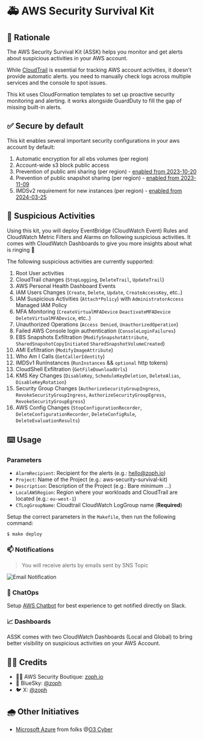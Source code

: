 # 🚑 AWS Security Survival Kit

## :brain: Rationale

The AWS Security Survival Kit (ASSK) helps you monitor and get alerts about suspicious activities in your AWS account.

While [CloudTrail](https://aws.amazon.com/cloudtrail/) is essential for tracking AWS account activities, it doesn't provide automatic alerts. you need to manually check logs across multiple services and the console to spot issues.

This kit uses CloudFormation templates to set up proactive security monitoring and alerting. it works alongside GuardDuty to fill the gap of missing built-in alerts.

## ✅ Secure by default

This kit enables several important security configurations in your aws account by default:

1. Automatic encryption for all ebs volumes (per region)
2. Account-wide s3 block public access
3. Prevention of public ami sharing (per region) - [enabled from 2023-10-20](https://aws.amazon.com/about-aws/whats-new/2023/10/ami-block-public-enabled-aws-accounts-no-public-amis/)
4. Prevention of public snapshot sharing (per region) - [enabled from 2023-11-09](https://aws.amazon.com/blogs/aws/new-block-public-sharing-of-amazon-ebs-snapshots/)
5. IMDSv2 requirement for new instances (per region) - [enabled from 2024-03-25](https://aws.amazon.com/about-aws/whats-new/2024/03/set-imdsv2-default-new-instance-launches/)

## 💾 Suspicious Activities

Using this kit, you will deploy EventBridge (CloudWatch Event) Rules and CloudWatch Metric Filters and Alarms on following suspicious activities. It comes with CloudWatch Dashboards to give you more insights about what is ringing 🔔

The following suspicious activities are currently supported:

1. Root User activities
2. CloudTrail changes (`StopLogging`, `DeleteTrail`, `UpdateTrail`)
3. AWS Personal Health Dashboard Events
4. IAM Users Changes (`Create`, `Delete`, `Update`, `CreateAccessKey`, etc..)
5. IAM Suspicious Activities (`Attach*Policy`) with `AdministratorAccess` Managed IAM Policy
6. MFA Monitoring (`CreateVirtualMFADevice` `DeactivateMFADevice` `DeleteVirtualMFADevice`, etc..)
7. Unauthorized Operations (`Access Denied`, `UnauthorizedOperation`)
8. Failed AWS Console login authentication (`ConsoleLoginFailures`)
9. EBS Snapshots Exfiltration (`ModifySnapshotAttribute`, `SharedSnapshotCopyInitiated` `SharedSnapshotVolumeCreated`)
10. AMI Exfiltration (`ModifyImageAttribute`)
11. Who Am I Calls (`GetCallerIdentity`)
12. IMDSv1 RunInstances (`RunInstances` && `optional` http tokens)
13. CloudShell Exfiltration (`GetFileDownloadUrls`)
14. KMS Key Changes (`DisableKey`, `ScheduleKeyDeletion`, `DeleteAlias`, `DisableKeyRotation`)
15. Security Group Changes (`AuthorizeSecurityGroupIngress`, `RevokeSecurityGroupIngress`, `AuthorizeSecurityGroupEgress`, `RevokeSecurityGroupEgress`)
16. AWS Config Changes (`StopConfigurationRecorder`, `DeleteConfigurationRecorder`, `DeleteConfigRule`, `DeleteEvaluationResults`)

## :keyboard: Usage

### Parameters

- `AlarmRecipient`: Recipient for the alerts (e.g.: hello@zoph.io)
- `Project`: Name of the Project (e.g.: aws-security-survival-kit)
- `Description`: Description of the Project (e.g.: Bare minimum ...)
- `LocalAWSRegion`: Region where your workloads and CloudTrail are located (e.g.: `eu-west-1`)
- `CTLogGroupName`: Cloudtrail CloudWatch LogGroup name (**Required**)

Setup the correct parameters in the `Makefile`, then run the following command:

    $ make deploy

### 📫 Notifications

> You will receive alerts by emails sent by SNS Topic

![Email Notification](./assets/notification.png)

### :robot: ChatOps

Setup [AWS Chatbot](https://aws.amazon.com/chatbot/) for best experience to get notified directly on Slack.

### 📈 Dashboards

ASSK comes with two CloudWatch Dashboards (Local and Global) to bring better visibility on suspicious activities on your AWS Account.

## :man_technologist: Credits

- 🏴‍☠️ AWS Security Boutique: [zoph.io](https://zoph.io)
- 🦋 BlueSky: [@zoph](https://bsky.app/zoph.me)
- 🐦 X: [@zoph](https://x.com/zoph)

## 🌧️ Other Initiatives

- [Microsoft Azure](https://github.com/O3-Cyber/azure-security-survival-kit) from folks @[O3 Cyber](https://www.o3c.no/)
